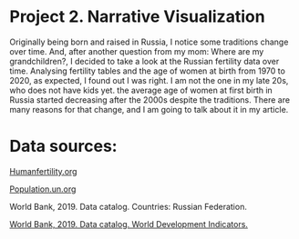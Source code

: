 # Project 2. Narrative Visualization

Originally being born and raised in Russia, I notice some traditions change over time. And, after another question from my mom: Where are my grandchildren?, I decided to take a look at the Russian fertility data over time. Analysing fertility tables and the age of women at birth from 1970 to 2020, as expected, I found out I was right. I am not the one in my late 20s, who does not have kids yet. the average age of women at first birth in Russia started decreasing after the 2000s despite the traditions. There are many reasons for that change, and I am going to talk about it in my article.

# Data sources:

[Humanfertility.org](https://www.humanfertility.org/cgi-bin/country.php?country=RUS&tab=si)

[Population.un.org](https://www.un.org/en/development/desa/population/index.asp)

World Bank, 2019. Data catalog. Countries: Russian Federation. 

[World Bank, 2019. Data catalog. World Development Indicators.](https://datacatalog.worldbank.org/dataset/population-estimates-and-projections)
